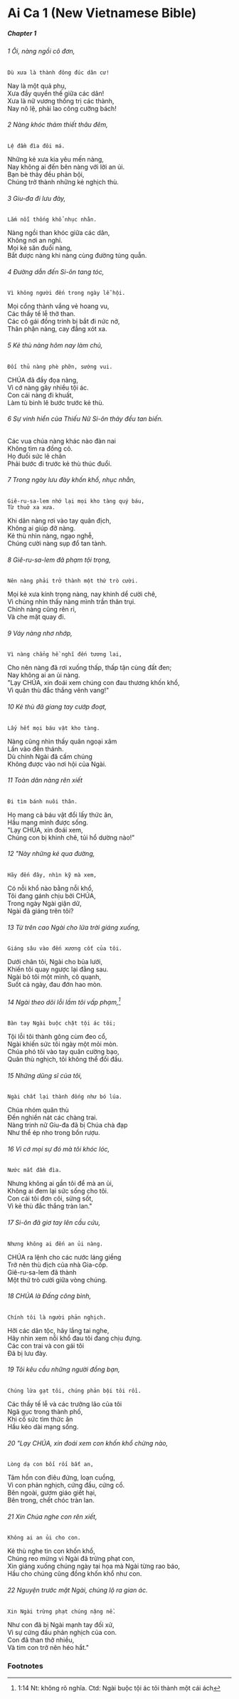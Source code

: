 
# Ai Ca 1 (New Vietnamese Bible)
##### Chapter 1
###### 1 Ôi, nàng ngồi cô đơn,  
    Dù xưa là thành đông đúc dân cư!  
Nay là một quả phụ,  
    Xưa đầy quyền thế giữa các dân!  
Xưa là nữ vương thống trị các thành,  
    Nay nô lệ, phải lao công cưỡng bách!  

###### 2 Nàng khóc thảm thiết thâu đêm,  
    Lệ đầm đìa đôi má.  
Những kẻ xưa kia yêu mến nàng,  
    Nay không ai đến bên nàng với lời an ủi.  
Bạn bè thảy đều phản bội,  
    Chúng trở thành những kẻ nghịch thù.  

###### 3 Giu-đa đi lưu đày,  
    Lắm nỗi thống khổ nhục nhằn.  
Nàng ngồi than khóc giữa các dân,  
    Không nơi an nghỉ.  
Mọi kẻ săn đuổi nàng,  
    Bắt được nàng khi nàng cùng đường túng quẫn.  

###### 4 Đường dẫn đến Si-ôn tang tóc,  
    Vì không người đến trong ngày lễ hội.  
Mọi cổng thành vắng vẻ hoang vu,  
    Các thầy tế lễ thở than.  
Các cô gái đồng trinh bị bắt đi nức nở,  
    Thân phận nàng, cay đắng xót xa.  

###### 5 Kẻ thù nàng hôm nay làm chủ,  
    Đối thủ nàng phè phỡn, sướng vui.  
CHÚA đã đầy đọa nàng,  
    Vì cớ nàng gây nhiều tội ác.  
Con cái nàng đi khuất,  
    Làm tù binh lê bước trước kẻ thù.  

###### 6 Sự vinh hiển của Thiếu Nữ Si-ôn thảy đều tan biến.  
Các vua chúa nàng khác nào đàn nai  
    Không tìm ra đồng cỏ.  
Họ đuối sức lê chân  
    Phải bước đi trước kẻ thù thúc đuổi.  

###### 7 Trong ngày lưu đày khốn khổ, nhục nhằn,  
    Giê-ru-sa-lem nhớ lại mọi kho tàng quý báu,  
    Từ thuở xa xưa.  
Khi dân nàng rơi vào tay quân địch,  
    Không ai giúp đỡ nàng.  
Kẻ thù nhìn nàng, ngạo nghễ,  
    Chúng cười nàng sụp đổ tan tành.  

###### 8 Giê-ru-sa-lem đã phạm tội trọng,  
    Nên nàng phải trở thành một thứ trò cười.  
Mọi kẻ xưa kính trọng nàng, nay khinh dể cười chê,  
    Vì chúng nhìn thấy nàng mình trần thân trụi.  
Chính nàng cũng rên rỉ,  
    Và che mặt quay đi.  

###### 9 Váy nàng nhơ nhớp,  
    Vì nàng chẳng hề nghĩ đến tương lai,  
Cho nên nàng đã rơi xuống thấp, thấp tận cùng đất đen;  
    Nay không ai an ủi nàng.  
"Lạy CHÚA, xin đoái xem chúng con đau thương khốn khổ,  
    Vì quân thù đắc thắng vênh vang!"  

###### 10 Kẻ thù đã giang tay cướp đoạt,  
    Lấy hết mọi báu vật kho tàng.  
Nàng cũng nhìn thấy quân ngoại xâm  
    Lấn vào đền thánh.  
Dù chính Ngài đã cấm chúng  
    Không được vào nơi hội của Ngài.  

###### 11 Toàn dân nàng rên xiết  
    Đi tìm bánh nuôi thân.  
Họ mang cả báu vật đổi lấy thức ăn,  
    Hầu mạng mình được sống.  
"Lạy CHÚA, xin đoái xem,  
    Chúng con bị khinh chê, tủi hổ dường nào!"  

###### 12 "Này những kẻ qua đường,  
    Hãy đến đây, nhìn kỹ mà xem,  
Có nỗi khổ nào bằng nỗi khổ,  
    Tôi đang gánh chịu bởi CHÚA,  
Trong ngày Ngài giận dữ,  
    Ngài đã giáng trên tôi?  

###### 13 Từ trên cao Ngài cho lửa trời giáng xuống,  
    Giáng sâu vào đến xương cốt của tôi.  
Dưới chân tôi, Ngài cho bủa lưới,  
    Khiến tôi quay ngược lại đằng sau.  
Ngài bỏ tôi một mình, cô quạnh,  
    Suốt cả ngày, đau đớn hao mòn.  

###### 14 Ngài theo dõi lỗi lầm tôi vấp phạm,[^a]  
    Bàn tay Ngài buộc chặt tội ác tôi;  
Tội lỗi tôi thành gông cùm đeo cổ,  
    Ngài khiến sức tôi ngày một mỏi mòn.  
Chúa phó tôi vào tay quân cường bạo,  
    Quân thù nghịch, tôi không thể đối đầu.  

###### 15 Những dũng sĩ của tôi,  
    Ngài chất lại thành đống như bó lúa.  
Chúa nhóm quân thù  
    Đến nghiền nát các chàng trai.  
Nàng trinh nữ Giu-đa đã bị Chúa chà đạp  
    Như thể ép nho trong bồn rượu.  

###### 16 Vì cớ mọi sự đó mà tôi khóc lóc,  
    Nước mắt đầm đìa.  
Nhưng không ai gần tôi để mà an ủi,  
    Không ai đem lại sức sống cho tôi.  
Con cái tôi đơn côi, sửng sốt,  
    Vì kẻ thù đắc thắng tràn lan."  

###### 17 Si-ôn đã giơ tay lên cầu cứu,  
    Nhưng không ai đến an ủi nàng.  
CHÚA ra lệnh cho các nước láng giềng  
    Trở nên thù địch của nhà Gia-cốp.  
Giê-ru-sa-lem đã thành  
    Một thứ trò cười giữa vòng chúng.  

###### 18 CHÚA là Đấng công bình,  
    Chính tôi là người phản nghịch.  
Hỡi các dân tộc, hãy lắng tai nghe,  
    Hãy nhìn xem nỗi khổ đau tôi đang chịu đựng.  
Các con trai và con gái tôi  
    Đã bị lưu đày.  

###### 19 Tôi kêu cầu những người đồng bạn,  
    Chúng lừa gạt tôi, chúng phản bội tôi rồi.  
Các thầy tế lễ và các trưởng lão của tôi  
    Ngã gục trong thành phố,  
Khi cố sức tìm thức ăn  
    Hầu kéo dài mạng sống.  

###### 20 "Lạy CHÚA, xin đoái xem con khốn khổ chừng nào,  
    Lòng dạ con bối rối bất an,  
Tâm hồn con điêu đứng, loạn cuồng,  
    Vì con phản nghịch, cứng đầu, cứng cổ.  
Bên ngoài, gươm giáo giết hại,  
    Bên trong, chết chóc tràn lan.  

###### 21 Xin Chúa nghe con rên xiết,  
    Không ai an ủi cho con.  
Kẻ thù nghe tin con khốn khổ,  
    Chúng reo mừng vì Ngài đã trừng phạt con,  
Xin giáng xuống chúng ngày tai họa mà Ngài từng rao báo,  
    Hầu cho chúng cũng đồng khốn khổ như con.  

###### 22 Nguyện trước mặt Ngài, chúng lộ ra gian ác.  
    Xin Ngài trừng phạt chúng nặng nề.  
Như con đã bị Ngài mạnh tay đối xử,  
    Vì sự cứng đầu phản nghịch của con.  
Con đã than thở nhiều,  
    Và tim con trở nên héo hắt."

### Footnotes
[^a]: 1:14 Nt: không rõ nghĩa. Ctd: Ngài buộc tội ác tôi thành một cái ách

